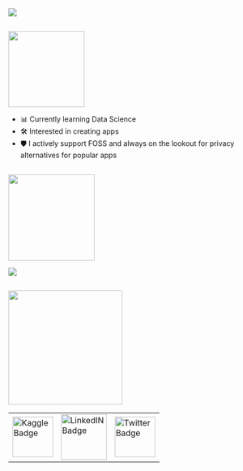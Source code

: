
<!---
bitcrafty/bitcrafty is a ✨ special ✨ repository because its `README.md` (this file) appears on your GitHub profile.
You can click the Preview link to take a look at your changes.
--->
<!--- using headings for horizontal borders because of its weight (thin lines) --->

<img src="https://github.com/bitcrafty/bitcrafty/assets/135437223/da1c6fe4-3a74-4808-9e25-931e9c7109c0">

<h2></h2>

<img width="150px" src="https://github.com/bitcrafty/bitcrafty/assets/135437223/be3ad5e5-725c-4305-836e-40ec26eeda6b"></br>

- 📊 Currently learning Data Science 
- 🛠 Interested in creating apps 
- 🛡️ I actively support FOSS and always on the lookout for privacy alternatives for popular apps 

<h2></h2>

<img width="170px" src="https://github.com/bitcrafty/bitcrafty/assets/135437223/89869409-2200-48e0-89a8-5662161bdc11"></br>

<img src="https://github-readme-stats.vercel.app/api?username=bitcrafty&theme=dark&show_icons=true&count_private=true&title_color=5affcb&text_color=5affcb"></td>


<h2></h2>

<img width="225px" src="https://github.com/bitcrafty/bitcrafty/assets/135437223/dfc73002-d52f-4c23-a3bf-ba2ed3cf029e"></br>
<table>
  <tr>
    <td>
      <a href="https://kaggle.com/bitcrafty" target="_blank">
        <img width="80px" src="https://img.shields.io/badge/Kaggle-20BEFF?style=plastic&logo=Kaggle&logoColor=white" alt="Kaggle Badge">
      </a>
    </td>
    <td>
      <a href="https://www.linkedin.com/in/diwankar/" target="_blank">
        <img width="90px" src="https://img.shields.io/badge/LinkedIn-0077B5?style=plastic&logo=linkedin&logoColor=white" alt="LinkedIN Badge">
      </a>
    </td>
    <td>
      <a href="https://twitter.com/diwankar_g/" target="_blank">
        <img width="80px" src="https://img.shields.io/badge/Twitter-1DA1F2?style=plastic&logo=twitter&logoColor=white" alt="Twitter Badge">
      </a>
    </td>
  </tr>
</table>





